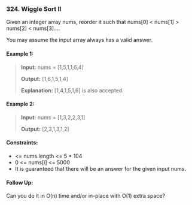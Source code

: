 ### 324. Wiggle Sort II

Given an integer array nums, reorder it such that nums[0] < nums[1] > nums[2] < nums[3]....

You may assume the input array always has a valid answer.


#### Example 1:

>**Input:** nums = [1,5,1,1,6,4]
>
>**Output:** [1,6,1,5,1,4]
>
>**Explanation:** [1,4,1,5,1,6] is also accepted.

#### Example 2:
>**Input:** nums = [1,3,2,2,3,1]
>
>**Output:** [2,3,1,3,1,2]

#### Constraints:
 -  <= nums.length <= 5 * 104
 - 0 <= nums[i] <= 5000
 - It is guaranteed that there will be an answer for the given input nums.

 
#### Follow Up: 
Can you do it in O(n) time and/or in-place with O(1) extra space?